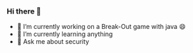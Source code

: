 ### Hi there 👋

- 🔭 I’m currently working on a Break-Out game with java 😄
- 🌱 I’m currently learning anything
- 💬 Ask me about security
